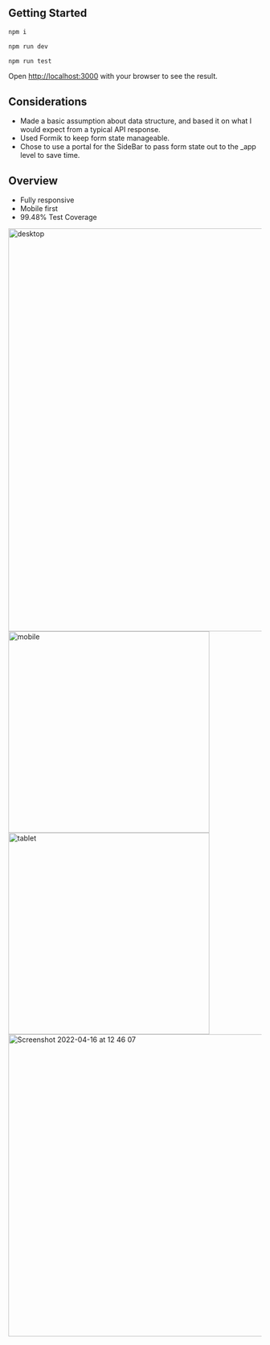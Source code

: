 ## Getting Started

```bash
npm i
```

```bash
npm run dev
```

```bash
npm run test
```

Open [http://localhost:3000](http://localhost:3000) with your browser to see the result.

## Considerations
- Made a basic assumption about data structure, and based it on what I would expect from a typical API response.
- Used Formik to keep form state manageable.
- Chose to use a portal for the SideBar to pass form state out to the _app level to save time.

## Overview
- Fully responsive
- Mobile first
- 99.48% Test Coverage

<img width="800" alt="desktop" src="https://user-images.githubusercontent.com/1899003/163673999-9bf4cb5b-6427-4979-a46f-f1cf34fc450e.png">
<img width="400" src="https://user-images.githubusercontent.com/1899003/163673758-daecad62-efc8-4841-ba48-422010fb5de1.png" alt="mobile" />
<img width="400" src="https://user-images.githubusercontent.com/1899003/163674016-fa2efbad-8c67-4765-8f22-481cc885db09.png" alt="tablet" />
<img width="600" alt="Screenshot 2022-04-16 at 12 46 07" src="https://user-images.githubusercontent.com/1899003/163673763-6acc4a77-987b-45da-8fc1-cf407255c201.png">


